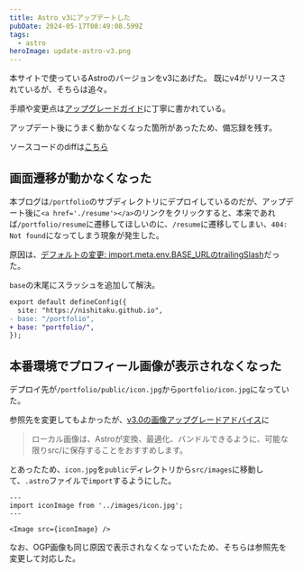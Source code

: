 ```yaml
---
title: Astro v3にアップデートした
pubDate: 2024-05-17T08:49:08.599Z
tags:
  - astro
heroImage: update-astro-v3.png
---
```


本サイトで使っているAstroのバージョンをv3にあげた。
既にv4がリリースされているが、そちらは追々。

手順や変更点は[アップグレードガイド](https://docs.astro.build/ja/guides/upgrade-to/v3/)に丁寧に書かれている。

アップデート後にうまく動かなくなった箇所があったため、備忘録を残す。

ソースコードのdiffは[こちら](https://github.com/nishitaku/portfolio/compare/ac23c3c9060219f71c9f5f52056330f3daf0bb40...28b1653250843b6550d7fe6ad44bdbf9212357ad)

## 画面遷移が動かなくなった

本ブログは`/portfolio`のサブディレクトリにデプロイしているのだが、アップデート後に`<a href='./resume'></a>`のリンクをクリックすると、本来であれば`/portfolio/resume`に遷移してほしいのに、`/resume`に遷移してしまい、`404: Not found`になってしまう現象が発生した。

原因は、[デフォルトの変更: import.meta.env.BASE_URLのtrailingSlash](https://docs.astro.build/ja/guides/upgrade-to/v3/#%E3%83%87%E3%83%95%E3%82%A9%E3%83%AB%E3%83%88%E3%81%AE%E5%A4%89%E6%9B%B4-importmetaenvbase_url%E3%81%AEtrailingslash)だった。

`base`の末尾にスラッシュを追加して解決。

```diff
export default defineConfig({
  site: "https://nishitaku.github.io",
- base: "/portfolio",
+ base: "portfolio/",
});
```

## 本番環境でプロフィール画像が表示されなくなった

デプロイ先が`/portfolio/public/icon.jpg`から`portfolio/icon.jpg`になっていた。

参照先を変更してもよかったが、[v3.0の画像アップグレードアドバイス](https://docs.astro.build/ja/guides/images/)に

> ローカル画像は、Astroが変換、最適化、バンドルできるように、可能な限りsrc/に保存することをおすすめします。

とあったため、`icon.jpg`を`public`ディレクトリから`src/images`に移動して、`.astro`ファイルで`import`するようにした。

```astro
---
import iconImage from '../images/icon.jpg';
---

<Image src={iconImage} />
```

なお、OGP画像も同じ原因で表示されなくなっていたため、そちらは参照先を変更して対応した。
